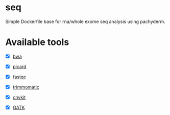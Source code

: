 # seq
Simple Dockerfile base for rna/whole exome seq analysis using pachyderm. 

# Available tools
- [x] [bwa](https://github.com/lh3/bwa)
- [x] [picard](https://github.com/broadinstitute/picard)
- [x] [fastqc](http://www.bioinformatics.babraham.ac.uk/projects/fastqc/)
- [x] [trimmomatic](http://www.usadellab.org/cms/?page=trimmomatic)
- [x] [cnvkit](https://github.com/etal/cnvkit)
- [x] [GATK](https://software.broadinstitute.org/gatk)

